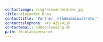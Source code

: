 ```yaml
---
contactimage: /img/alexanderdrew.jpg
title: Alexander Drew
contacttitle: 'Partner, Flådeadministrator'
contacttelephone: +45 42924116
contactemail: ad@capleasing.dk
path: /kontaktpersoner
---
```


